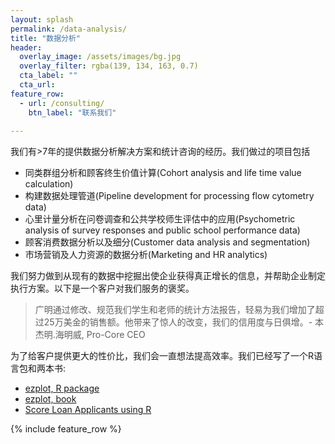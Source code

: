 ```yaml
---
layout: splash
permalink: /data-analysis/
title: "数据分析"
header:
  overlay_image: /assets/images/bg.jpg
  overlay_filter: rgba(139, 134, 163, 0.7)
  cta_label: ""
  cta_url: 
feature_row:
  - url: /consulting/
    btn_label: "联系我们"      
        
---
```


我们有>7年的提供数据分析解决方案和统计咨询的经历。我们做过的项目包括

* 同类群组分析和顾客终生价值计算(Cohort analysis and life time value calculation)
* 构建数据处理管道(Pipeline development for processing flow cytometry data) 
* 心里计量分析在问卷调查和公共学校师生评估中的应用(Psychometric analysis of survey responses and public school performance data)
* 顾客消费数据分析以及细分(Customer data analysis and segmentation)
* 市场营销及人力资源的数据分析(Marketing and HR analytics)
 
我们努力做到从现有的数据中挖掘出使企业获得真正增长的信息，并帮助企业制定执行方案。以下是一个客户对我们服务的褒奖。

>广明通过修改、规范我们学生和老师的统计方法报告，轻易为我们增加了超过25万美金的销售额。他带来了惊人的改变，我们的信用度与日俱增。- 本杰明.海明威, Pro-Core CEO

为了给客户提供更大的性价比，我们会一直想法提高效率。我们已经写了一个R语言包和两本书:

* [ezplot, R package](https://github.com/gmlang/ezplot)
* [ezplot, book](https://leanpub.com/ezplot)
* [Score Loan Applicants using R](https://leanpub.com/scorepersonalloanapplicantsusingr)

{% include feature_row %}
